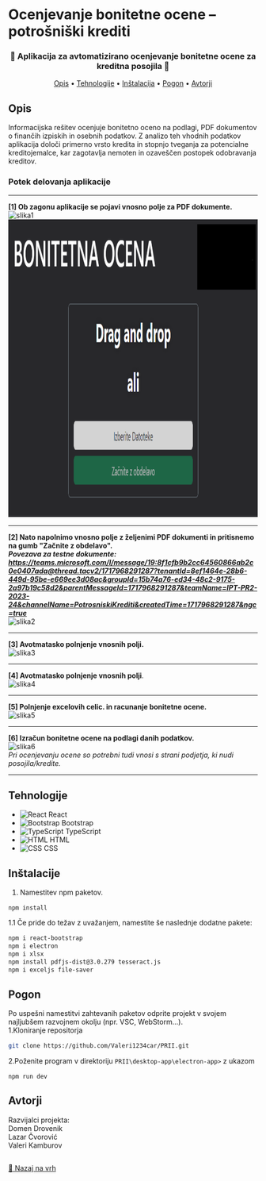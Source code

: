 <a id="top"></a>
# Ocenjevanje bonitetne ocene – potrošniški krediti 
<div align="center">
  <h3>🌟 Aplikacija za avtomatizirano ocenjevanje bonitetne ocene za kreditna posojila 🌟</h3>
</div>

<p align="center">
  <a href="#opis">Opis</a> •
  <a href="#tehnologije">Tehnologije</a> •
  <a href="#inštalacije">Inštalacija</a> •
  <a href="#pogon">Pogon</a> •
  <a href="#avtorji">Avtorji</a>
</p>


## Opis

Informacijska rešitev ocenjuje bonitetno oceno na podlagi, PDF dokumentov o finančih izpiskih in osebnih podatkov. Z analizo teh vhodnih podatkov aplikacija določi primerno vrsto kredita in stopnjo tveganja za potencialne kreditojemalce, kar zagotavlja nemoten in ozaveščen postopek odobravanja kreditov. 

### Potek delovanja aplikacije

---
**[1] Ob zagonu aplikacije se pojavi vnosno polje za PDF dokumente.**
![slika1](https://github.com/Valeri1234car/ReadMeDMTest/assets/152204015/7bb67fec-c60f-4638-89ac-103abda85466) <br>
<img src="./desktop-app/electron-app/logo/slika1.png" alt="React" width="600" height="600">

---

**[2] Nato napolnimo vnosno polje z željenimi PDF dokumenti in pritisnemo na gumb "Začnite z obdelavo".** <br>
***Povezava za testne dokumente: https://teams.microsoft.com/l/message/19:8f1cfb9b2cc64560866ab2c0e0407ada@thread.tacv2/1717968291287?tenantId=8ef1464e-28b6-449d-95be-e669ee3d08ac&groupId=15b74a76-ed34-48c2-9175-2a97b19c58d2&parentMessageId=1717968291287&teamName=IPT-PR2-2023-24&channelName=PotrosniskiKrediti&createdTime=1717968291287&ngc=true*** <br>
![slika2](https://github.com/Valeri1234car/ReadMeDMTest/assets/152204015/05da3e8f-d25a-4661-9dd2-2b37ed278561) <br>

---

**[3] Avotmatasko polnjenje vnosnih polji.** <br>
![slika3](https://github.com/Valeri1234car/ReadMeDMTest/assets/152204015/733014a8-cf8e-4016-a4e2-388b82aa6ab1) <br>

---

**[4] Avotmatasko polnjenje vnosnih polji**. <br>
![slika4](https://github.com/Valeri1234car/ReadMeDMTest/assets/152204015/147ecc87-8f29-42dd-98d1-883258826cf3) <br>

---

**[5] Polnjenje excelovih celic. in racunanje bonitetne ocene.** <br>
![slika5](https://github.com/Valeri1234car/ReadMeDMTest/assets/152204015/a78eee3e-6ec4-4d5a-9dd9-d7dd7293fc15) <br>

---

**[6] Izračun bonitetne ocene na podlagi danih podatkov.** <br>
![slika6](https://github.com/Valeri1234car/ReadMeDMTest/assets/152204015/3d9eb3da-7f97-45e2-a147-76d9c3a21bbd) <br>
*Pri ocenjevanju ocene so potrebni tudi vnosi s strani podjetja, ki nudi posojila/kredite.*

---
## Tehnologije

<ul>
<li><img src="https://reactjs.org/favicon.ico" alt="React" width="30" height="30"> React</li>
<li><img src="https://getbootstrap.com/docs/5.3/assets/brand/bootstrap-logo.svg" alt="Bootstrap" width="30" height="30"> Bootstrap</li>
<li><img src="https://www.typescriptlang.org/favicon.ico" alt="TypeScript" width="30" height="30"> TypeScript</li>
<li><img src="https://cdn.jsdelivr.net/npm/simple-icons@7.17.0/icons/html5.svg" alt="HTML" width="30" height="30"> HTML</li>
<li><img src="https://cdn.jsdelivr.net/npm/simple-icons@7.17.0/icons/css3.svg" alt="CSS" width="30" height="30"> CSS</li>
</ul>

## Inštalacije
1. Namestitev npm paketov.
```
npm install
```
1.1 Če pride do težav z uvažanjem, namestite še naslednje dodatne pakete:
```
npm i react-bootstrap
npm i electron
npm i xlsx
npm install pdfjs-dist@3.0.279 tesseract.js
npm i exceljs file-saver  
```
## Pogon

Po uspešni namestitvi zahtevanih paketov odprite projekt v svojem najljubšem razvojnem okolju (npr. VSC, WebStorm...). <br>
1.Kloniranje repositorja
```sh
git clone https://github.com/Valeri1234car/PRII.git
```
2.Poženite program v direktoriju `PRII\desktop-app\electron-app>` z ukazom
```
npm run dev
```
## Avtorji

Razvijalci projekta: <br>
Domen Drovenik  <br>
Lazar Čvorović <br>
Valeri Kamburov <br>
## 
[🔼 Nazaj na vrh](#top)
